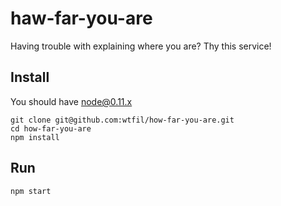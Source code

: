 haw-far-you-are
===============

Having trouble with explaining where you are? Thy this service!

## Install

You should have node@0.11.x

    git clone git@github.com:wtfil/how-far-you-are.git
    cd how-far-you-are
    npm install

## Run

    npm start
